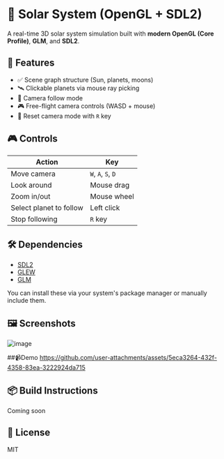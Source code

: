 
# 🌌 Solar System (OpenGL + SDL2)

A real-time 3D solar system simulation built with **modern OpenGL (Core Profile)**, **GLM**, and **SDL2**.

## 🚀 Features

- ✅ Scene graph structure (Sun, planets, moons)
- 🛰️ Clickable planets via mouse ray picking
- 🎥 Camera follow mode
- 🎮 Free-flight camera controls (WASD + mouse)
- 🔄 Reset camera mode with `R` key

## 🎮 Controls

| Action | Key |
|--------|-----|
| Move camera | `W`, `A`, `S`, `D` |
| Look around | Mouse drag |
| Zoom in/out | Mouse wheel |
| Select planet to follow | Left click |
| Stop following | `R` key |

## 🛠️ Dependencies

- [SDL2](https://libsdl.org)
- [GLEW](http://glew.sourceforge.net/)
- [GLM](https://github.com/g-truc/glm)

You can install these via your system's package manager or manually include them.

## 🖼️ Screenshots

![image](https://github.com/user-attachments/assets/b2a6bdda-5346-4d4b-9da4-8f0dc7cf9f5a)

##📹Demo
https://github.com/user-attachments/assets/5eca3264-432f-4358-83ea-3222924da715


## 📦 Build Instructions

Coming soon

## 📄 License

MIT 
